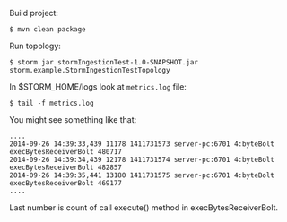 Build project:
```
$ mvn clean package
```

Run topology:
```
$ storm jar stormIngestionTest-1.0-SNAPSHOT.jar storm.example.StormIngestionTestTopology
```

In $STORM_HOME/logs look at `metrics.log` file:
```
$ tail -f metrics.log
```

You might see something like that:
```
....
2014-09-26 14:39:33,439 11178 1411731573 server-pc:6701 4:byteBolt execBytesReceiverBolt 480717
2014-09-26 14:39:34,439 12178 1411731574 server-pc:6701 4:byteBolt execBytesReceiverBolt 482857
2014-09-26 14:39:35,441 13180 1411731575 server-pc:6701 4:byteBolt execBytesReceiverBolt 469177
....
```

Last number is count of call execute() method in execBytesReceiverBolt.